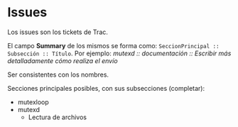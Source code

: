 # Issues #

Los issues son los tickets de Trac.

El campo **Summary** de los mismos se forma como: `SeccionPrincipal :: Subsección :: Título`. Por ejemplo: _mutexd :: documentación :: Escribir más detalladamente cómo realiza el envío_

Ser consistentes con los nombres.

Secciones principales posibles, con sus subsecciones (completar):
  * mutexloop
  * mutexd
    * Lectura de archivos